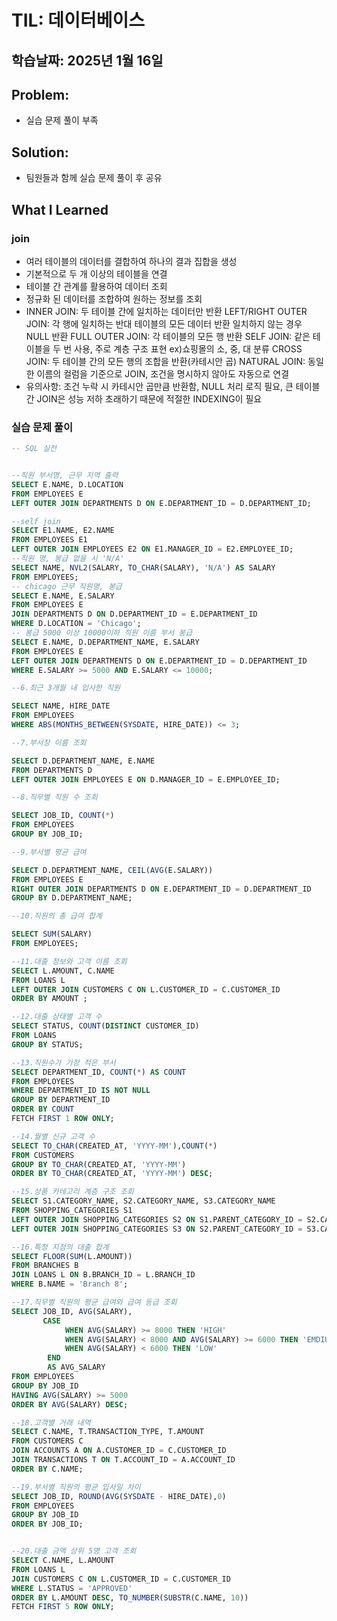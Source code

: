 # TIL: 데이터베이스
## 학습날짜: 2025년 1월 16일

## Problem: 
- 실습 문제 풀이 부족

## Solution:
- 팀원들과 함께 실습 문제 풀이 후 공유

## What I Learned
### join
- 여러 테이블의 데이터를 결합하여 하나의 결과 집합을 생성
- 기본적으로 두 개 이상의 테이블을 연결
- 테이블 간 관계를 활용하여 데이터 조회
- 정규화 된 데이터를 조합하여 원하는 정보를 조회
- INNER JOIN: 두 테이블 간에 일치하는 데이터만 반환
  LEFT/RIGHT OUTER JOIN: 각 행에 일치하는 반대 테이블의 모든 데이터 반환 일치하지 않는 경우 NULL 반환
  FULL OUTER JOIN: 각 테이블의 모든 행 반환
  SELF JOIN: 같은 테이블을 두 번 사용, 주로 계층 구조 표현 ex)쇼핑몰의 소, 중, 대 분류
  CROSS JOIN: 두 테이블 간의 모든 행의 조합을 반환(카테시안 곱)
  NATURAL JOIN: 동일한 이름의 컬럼을 기준으로 JOIN, 조건을 명시하지 않아도 자동으로 연결
- 유의사항: 조건 누락 시 카테시안 곱만큼 반환함, NULL 처리 로직 필요, 큰 테이블 간 JOIN은 성능 저하 초래하기 때문에 적절한 INDEXING이 필요

### 실습 문제 풀이
``` sql
-- SQL 실전


--직원 부서명, 근무 지역 출력 
SELECT E.NAME, D.LOCATION
FROM EMPLOYEES E
LEFT OUTER JOIN DEPARTMENTS D ON E.DEPARTMENT_ID = D.DEPARTMENT_ID;

--self join
SELECT E1.NAME, E2.NAME 
FROM EMPLOYEES E1
LEFT OUTER JOIN EMPLOYEES E2 ON E1.MANAGER_ID = E2.EMPLOYEE_ID;
--직원 명, 봉급 없을 시 'N/A'
SELECT NAME, NVL2(SALARY, TO_CHAR(SALARY), 'N/A') AS SALARY
FROM EMPLOYEES;
-- chicago 근무 직원명, 봉급
SELECT E.NAME, E.SALARY
FROM EMPLOYEES E
JOIN DEPARTMENTS D ON D.DEPARTMENT_ID = E.DEPARTMENT_ID
WHERE D.LOCATION = 'Chicago';
-- 봉급 5000 이상 10000이하 직원 이름 부서 봉급
SELECT E.NAME, D.DEPARTMENT_NAME, E.SALARY
FROM EMPLOYEES E
LEFT OUTER JOIN DEPARTMENTS D ON E.DEPARTMENT_ID = D.DEPARTMENT_ID
WHERE E.SALARY >= 5000 AND E.SALARY <= 10000;

--6.최근 3개월 내 입사한 직원

SELECT NAME, HIRE_DATE
FROM EMPLOYEES
WHERE ABS(MONTHS_BETWEEN(SYSDATE, HIRE_DATE)) <= 3;

--7.부서장 이름 조회

SELECT D.DEPARTMENT_NAME, E.NAME
FROM DEPARTMENTS D
LEFT OUTER JOIN EMPLOYEES E ON D.MANAGER_ID = E.EMPLOYEE_ID;

--8.직무별 직원 수 조회

SELECT JOB_ID, COUNT(*)
FROM EMPLOYEES
GROUP BY JOB_ID;

--9.부서별 평균 급여

SELECT D.DEPARTMENT_NAME, CEIL(AVG(E.SALARY))
FROM EMPLOYEES E
RIGHT OUTER JOIN DEPARTMENTS D ON E.DEPARTMENT_ID = D.DEPARTMENT_ID
GROUP BY D.DEPARTMENT_NAME;

--10.직원의 총 급여 합계

SELECT SUM(SALARY)
FROM EMPLOYEES;

--11.대출 정보와 고객 이름 조회
SELECT L.AMOUNT, C.NAME
FROM LOANS L
LEFT OUTER JOIN CUSTOMERS C ON L.CUSTOMER_ID = C.CUSTOMER_ID
ORDER BY AMOUNT ;

--12.대출 상태별 고객 수
SELECT STATUS, COUNT(DISTINCT CUSTOMER_ID)
FROM LOANS
GROUP BY STATUS;

--13.직원수가 가장 적은 부서
SELECT DEPARTMENT_ID, COUNT(*) AS COUNT
FROM EMPLOYEES
WHERE DEPARTMENT_ID IS NOT NULL
GROUP BY DEPARTMENT_ID
ORDER BY COUNT 
FETCH FIRST 1 ROW ONLY;

--14.월별 신규 고객 수
SELECT TO_CHAR(CREATED_AT, 'YYYY-MM'),COUNT(*)
FROM CUSTOMERS
GROUP BY TO_CHAR(CREATED_AT, 'YYYY-MM')
ORDER BY TO_CHAR(CREATED_AT, 'YYYY-MM') DESC;

--15.상품 카테고리 계층 구조 조회
SELECT S1.CATEGORY_NAME, S2.CATEGORY_NAME, S3.CATEGORY_NAME
FROM SHOPPING_CATEGORIES S1
LEFT OUTER JOIN SHOPPING_CATEGORIES S2 ON S1.PARENT_CATEGORY_ID = S2.CATEGORY_ID
LEFT OUTER JOIN SHOPPING_CATEGORIES S3 ON S2.PARENT_CATEGORY_ID = S3.CATEGORY_ID;

--16.특정 지점의 대출 합계
SELECT FLOOR(SUM(L.AMOUNT))
FROM BRANCHES B
JOIN LOANS L ON B.BRANCH_ID = L.BRANCH_ID
WHERE B.NAME = 'Branch 8';

--17.직무별 직원의 평균 급여와 급여 등급 조회
SELECT JOB_ID, AVG(SALARY),
       CASE
            WHEN AVG(SALARY) >= 8000 THEN 'HIGH'
            WHEN AVG(SALARY) < 8000 AND AVG(SALARY) >= 6000 THEN 'EMDIUM'
            WHEN AVG(SALARY) < 6000 THEN 'LOW'
        END
        AS AVG_SALARY
FROM EMPLOYEES
GROUP BY JOB_ID
HAVING AVG(SALARY) >= 5000
ORDER BY AVG(SALARY) DESC;

--18.고객별 거래 내역
SELECT C.NAME, T.TRANSACTION_TYPE, T.AMOUNT
FROM CUSTOMERS C 
JOIN ACCOUNTS A ON A.CUSTOMER_ID = C.CUSTOMER_ID
JOIN TRANSACTIONS T ON T.ACCOUNT_ID = A.ACCOUNT_ID
ORDER BY C.NAME;

--19.부서별 직원의 평균 입사일 차이
SELECT JOB_ID, ROUND(AVG(SYSDATE - HIRE_DATE),0)
FROM EMPLOYEES
GROUP BY JOB_ID
ORDER BY JOB_ID;


--20.대출 금액 상위 5명 고객 조회
SELECT C.NAME, L.AMOUNT
FROM LOANS L
JOIN CUSTOMERS C ON L.CUSTOMER_ID = C.CUSTOMER_ID
WHERE L.STATUS = 'APPROVED'
ORDER BY L.AMOUNT DESC, TO_NUMBER(SUBSTR(C.NAME, 10))
FETCH FIRST 5 ROW ONLY;
```
